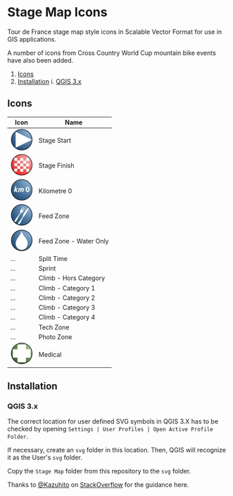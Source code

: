 # Stage Map Icons

Tour de France stage map style icons in Scalable Vector Format for use in GIS applications.

A number of icons from Cross Country World Cup mountain bike events have also been added.

1. [Icons](#icons)
1. [Installation](#installation)
  i. [QGIS 3.x](#qgis-3x)

## Icons

Icon | Name
--- | ---
![alt text](img/stage_start_thumbnail.jpg "Stage Start") | Stage Start
![alt text](img/stage_finish_thumbnail.jpg "Stage Finish") | Stage Finish
![alt text](img/kilometre_0_thumbnail.jpg "Kilometre 0") | Kilometre 0
![alt text](img/feed_zone_thumbnail.jpg "Feed Zone") | Feed Zone
![alt text](img/feed_zone_water_only_thumbnail.jpg "Feed Zone - Water Only") | Feed Zone - Water Only
... | Split Time
... | Sprint
... | Climb - Hors Category
... | Climb - Category 1
... | Climb - Category 2
... | Climb - Category 3
... | Climb - Category 4
... | Tech Zone
... | Photo Zone
![alt text](img/medical_thumbnail.jpg "Medical") | Medical

## Installation

### QGIS 3.x
The correct location for user defined SVG symbols in QGIS 3.X has to be checked by opening `Settings | User Profiles | Open Active Profile Folder`.

If necessary, create an `svg` folder in this location. Then, QGIS will recognize it as the User's `svg` folder.

Copy the `Stage Map` folder from this repository to the `svg` folder.

Thanks to [@Kazuhito](https://gis.stackexchange.com/users/84455/kazuhito) on [StackOverflow](https://gis.stackexchange.com/questions/137855/importing-svg-symbols-into-qgis) for the guidance here.